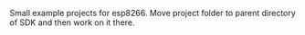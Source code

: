Small example projects for esp8266.
Move project folder to parent directory of SDK and then work on it there.
